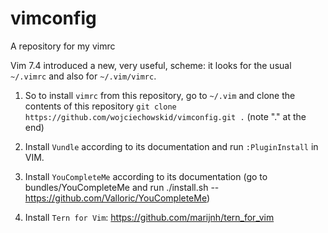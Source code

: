# vimconfig
A repository for my vimrc

Vim 7.4 introduced a new, very useful, scheme: it looks for the usual `~/.vimrc` and also for `~/.vim/vimrc`.

1. So to install `vimrc` from this repository, go to `~/.vim` and clone the contents of this repository `git clone https://github.com/wojciechowskid/vimconfig.git .` (note "." at the end)

2. Install `Vundle` according to its documentation and run `:PluginInstall` in VIM.

3. Install `YouCompleteMe` according to its documentation (go to bundles/YouCompleteMe and run ./install.sh -- https://github.com/Valloric/YouCompleteMe)

4. Install `Tern for Vim`: https://github.com/marijnh/tern_for_vim
